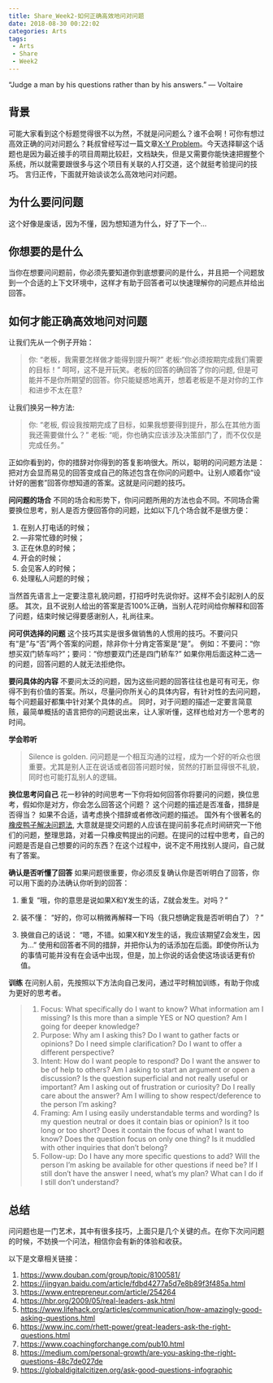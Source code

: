 ```yaml
---
title: Share_Week2-如何正确高效地问对问题
date: 2018-08-30 00:22:02
categories: Arts
tags:
 - Arts
 - Share
 - Week2
---
```


“Judge a man by his questions rather than by his answers.” ― Voltaire

## 背景
可能大家看到这个标题觉得很不以为然，不就是问问题么？谁不会啊！可你有想过高效正确的问对问题么？耗叔曾经写过一篇文章[X-Y Problem][1]。今天选择聊这个话题也是因为最近接手的项目周期比较赶，文档缺失，但是又需要你能快速把握整个系统，所以就需要跟很多与这个项目有关联的人打交道，这个就挺考验提问的技巧。
言归正传，下面就开始谈谈怎么高效地问对问题。

## 为什么要问问题
这个好像是废话，因为不懂，因为想知道为什么，好了下一个...

## 你想要的是什么
当你在想要问问题前，你必须先要知道你到底想要问的是什么，并且把一个问题放到一个合适的上下文环境中，这样才有助于回答者可以快速理解你的问题点并给出回答。

## 如何才能正确高效地问对问题
让我们先从一个例子开始：
>你: “老板，我需要怎样做才能得到提升啊?”
>老板:“你必须按期完成我们需要的目标！”
>呵呵，这不是开玩笑。老板的回答的确回答了你的问题, 但是可能并不是你所期望的回答。你只能疑惑地离开，想着老板是不是对你的工作和进步不太在意?

让我们换另一种方法:
>你: “老板, 假设我按期完成了目标，如果我想要得到提升，那么在其他方面我还需要做什么？”
>老板: “呃，你也确实应该涉及决策部门了，而不仅仅是完成任务。”

正如你看到的，你的措辞对你得到的答复影响很大。所以，聪明的问问题方法是：把对方会显而易见的回答变成自己的陈述包含在你问的问题中。让别人顺着你“设计好的圈套”回答你想知道的答案。这就是问问题的技巧。

**问问题的场合**
不同的场合和形势下，你问问题所用的方法也会不同。不同场合需要换位思考，别人是否方便回答你的问题，比如以下几个场合就不是很方便：
1. 在别人打电话的时候；
2. —非常忙碌的时候；
3. 正在休息的时候；
4. 开会的时候；
5. 会见客人的时候；
6. 处理私人问题的时候；

当然首先语言上一定要注意礼貌问题，打招呼时先说你好。这样不会引起别人的反感。
其次，且不说别人给出的答案是否100%正确，当别人花时间给你解释和回答了问题，结束时候记得要感谢别人，礼尚往来。

**问可供选择的问题**
这个技巧其实是很多做销售的人惯用的技巧。不要问只有“是”与“否”两个答案的问题，除非你十分肯定答案是“是”。
例如：不要问：“你想买双门轿车吗?”；要问：“你想要双门还是四门轿车?”
如果你用后面这种二选一的问题，回答问题的人就无法拒绝你。

**要问具体的内容**
不要问太泛的问题，因为这些问题的回答往往也是可有可无，你得不到有价值的答案。所以，尽量问你所关心的具体内容，有针对性的去问问题，每个问题最好都集中针对某个具体的点。
同时，对于问题的描述一定要言简意赅，最简单概括的语言把你的问题说出来，让人家听懂，这样也给对方一个思考的时间。

**学会聆听**
>Silence is golden.
问问题是一个相互沟通的过程，成为一个好的听众也很重要。尤其是别人正在说话或者回答问题时候，贸然的打断显得很不礼貌，同时也可能打乱别人的逻辑。

**换位思考问自己**
花一秒钟的时间思考一下你将如何回答你将要问的问题，换位思考，假如你是对方，你会怎么回答这个问题？ 这个问题的描述是否准备，措辞是否得当？ 如果不合适，请考虑换个措辞或者修改问题的描述。
国外有个很著名的[橡皮鸭子解决问题法][2], 大意就是提交问题的人应该在提问前多花点时间研究一下他们的问题，整理思路，对着一只橡皮鸭提出的问题。在提问的过程中思考，自己的问题是否是自己想要的问的东西？在这个过程中，说不定不用找别人提问，自己就有了答案。

**确认是否听懂了回答**
如果问题很重要，你必须反复确认你是否听明白了回答，你可以用下面的办法确认你听到的回答：
1. 重复
“哦，你的意思是说如果X和Y发生的话，Z就会发生。对吗？”

2. 装不懂：
“好的，你可以稍微再解释一下吗（我只想确定我是否听明白了）？”

3. 换做自己的话说：
“嗯，不错。如果X和Y发生的话，我应该期望Z会发生，因为…”
使用和回答者不同的措辞，并把你认为的话添加在后面。即使你所认为的事情可能并没有在会话中出现，但是，加上你说的话会使这场谈话更有价值。


**训练**
在问别人前，先按照以下方法向自己发问，通过平时稍加训练，有助于你成为更好的思考者。

>1. Focus: What specifically do I want to know? What information am I missing? Is this more than a simple YES or NO question? Am I going for deeper knowledge?
>2. Purpose: Why am I asking this? Do I want to gather facts or opinions? Do I need simple clarification? Do I want to offer a different perspective?
>3. Intent: How do I want people to respond? Do I want the answer to be of help to others? Am I asking to start an argument or open a discussion? Is the question superficial and not really useful or important? Am I asking out of frustration or curiosity? Do I really care about the answer? Am I willing to show respect/deference to the person I’m asking?
>4. Framing: Am I using easily understandable terms and wording? Is my question neutral or does it contain bias or opinion? Is it too long or too short? Does it contain the focus of what I want to know? Does the question focus on only one thing? Is it muddled with other inquiries that don’t belong?
>5. Follow-up: Do I have any more specific questions to add? Will the person I’m asking be available for other questions if need be? If I still don’t have the answer I need, what’s my plan? What can I do if I still don’t understand?

## 总结
问问题也是一门艺术，其中有很多技巧，上面只是几个关键的点。在你下次问问题的时候，不妨换一个问法，相信你会有新的体验和收获。


以下是文章相关链接：
1. https://www.douban.com/group/topic/8100581/
2. https://jingyan.baidu.com/article/fdbd4277a5d7e8b89f3f485a.html
3. https://www.entrepreneur.com/article/254264
4. https://hbr.org/2009/05/real-leaders-ask.html
5. https://www.lifehack.org/articles/communication/how-amazingly-good-asking-questions.html
6. https://www.inc.com/rhett-power/great-leaders-ask-the-right-questions.html
7. https://www.coachingforchange.com/pub10.html
8. https://medium.com/personal-growth/are-you-asking-the-right-questions-48c7de027de
9. https://globaldigitalcitizen.org/ask-good-questions-infographic


[1]: https://coolshell.cn/articles/10804.html
[2]: http://www.ituring.com.cn/article/195788


